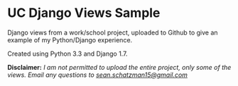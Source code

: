 UC Django Views Sample
================

Django views from a work/school project, uploaded to Github to give an example of my Python/Django experience.

Created using Python 3.3 and Django 1.7.

**Disclaimer:** *I am not permitted to upload the entire project, only some of the views. Email any questions to sean.schatzman15@gmail.com*